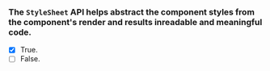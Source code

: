 ### The `StyleSheet` API helps abstract the component styles from the component's render and results inreadable and meaningful code.

- [x] True.
- [ ] False.
